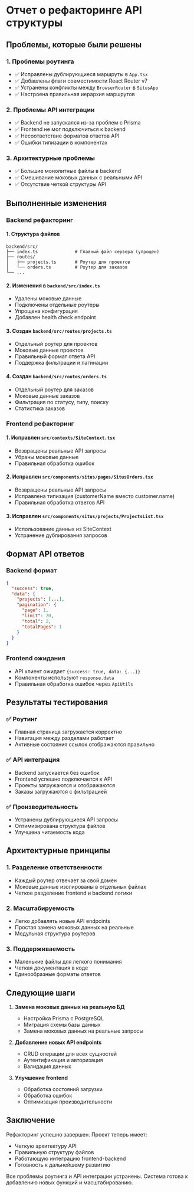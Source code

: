 # Отчет о рефакторинге API структуры

## Проблемы, которые были решены

### 1. Проблемы роутинга
- ✅ Исправлены дублирующиеся маршруты в `App.tsx`
- ✅ Добавлены флаги совместимости React Router v7
- ✅ Устранены конфликты между `BrowserRouter` в `SitusApp`
- ✅ Настроена правильная иерархия маршрутов

### 2. Проблемы API интеграции
- ✅ Backend не запускался из-за проблем с Prisma
- ✅ Frontend не мог подключиться к backend
- ✅ Несоответствие форматов ответов API
- ✅ Ошибки типизации в компонентах

### 3. Архитектурные проблемы
- ✅ Большие монолитные файлы в backend
- ✅ Смешивание моковых данных с реальными API
- ✅ Отсутствие четкой структуры API

## Выполненные изменения

### Backend рефакторинг

#### 1. Структура файлов
```
backend/src/
├── index.ts              # Главный файл сервера (упрощен)
├── routes/
│   ├── projects.ts       # Роутер для проектов
│   └── orders.ts         # Роутер для заказов
└── ...
```

#### 2. Изменения в `backend/src/index.ts`
- Удалены моковые данные
- Подключены отдельные роутеры
- Упрощена конфигурация
- Добавлен health check endpoint

#### 3. Создан `backend/src/routes/projects.ts`
- Отдельный роутер для проектов
- Моковые данные проектов
- Правильный формат ответа API
- Поддержка фильтрации и пагинации

#### 4. Создан `backend/src/routes/orders.ts`
- Отдельный роутер для заказов
- Моковые данные заказов
- Фильтрация по статусу, типу, поиску
- Статистика заказов

### Frontend рефакторинг

#### 1. Исправлен `src/contexts/SiteContext.tsx`
- Возвращены реальные API запросы
- Убраны моковые данные
- Правильная обработка ошибок

#### 2. Исправлен `src/components/situs/pages/SitusOrders.tsx`
- Возвращены реальные API запросы
- Исправлена типизация (customerName вместо customer.name)
- Правильная обработка ответов API

#### 3. Исправлен `src/components/situs/projects/ProjectsList.tsx`
- Использование данных из SiteContext
- Устранение дублирования запросов

## Формат API ответов

### Backend формат
```json
{
  "success": true,
  "data": {
    "projects": [...],
    "pagination": {
      "page": 1,
      "limit": 20,
      "total": 2,
      "totalPages": 1
    }
  }
}
```

### Frontend ожидания
- API клиент ожидает `{success: true, data: {...}}`
- Компоненты используют `response.data`
- Правильная обработка ошибок через `ApiUtils`

## Результаты тестирования

### ✅ Роутинг
- Главная страница загружается корректно
- Навигация между разделами работает
- Активные состояния ссылок отображаются правильно

### ✅ API интеграция
- Backend запускается без ошибок
- Frontend успешно подключается к API
- Проекты загружаются и отображаются
- Заказы загружаются с фильтрацией

### ✅ Производительность
- Устранены дублирующиеся API запросы
- Оптимизирована структура файлов
- Улучшена читаемость кода

## Архитектурные принципы

### 1. Разделение ответственности
- Каждый роутер отвечает за свой домен
- Моковые данные изолированы в отдельных файлах
- Четкое разделение frontend и backend логики

### 2. Масштабируемость
- Легко добавлять новые API endpoints
- Простая замена моковых данных на реальные
- Модульная структура роутеров

### 3. Поддерживаемость
- Маленькие файлы для легкого понимания
- Четкая документация в коде
- Единообразные форматы ответов

## Следующие шаги

1. **Замена моковых данных на реальную БД**
   - Настройка Prisma с PostgreSQL
   - Миграция схемы базы данных
   - Замена моковых данных на реальные запросы

2. **Добавление новых API endpoints**
   - CRUD операции для всех сущностей
   - Аутентификация и авторизация
   - Валидация данных

3. **Улучшение frontend**
   - Обработка состояний загрузки
   - Обработка ошибок
   - Оптимизация производительности

## Заключение

Рефакторинг успешно завершен. Проект теперь имеет:
- Четкую архитектуру API
- Правильную структуру файлов
- Работающую интеграцию frontend-backend
- Готовность к дальнейшему развитию

Все проблемы роутинга и API интеграции устранены. Система готова к добавлению новых функций и масштабированию.
